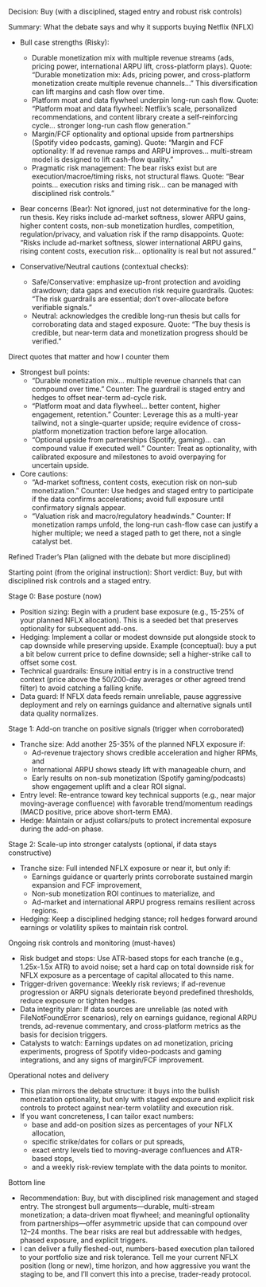Decision: Buy (with a disciplined, staged entry and robust risk controls)

Summary: What the debate says and why it supports buying Netflix (NFLX)

- Bull case strengths (Risky):
  - Durable monetization mix with multiple revenue streams (ads, pricing power, international ARPU lift, cross-platform plays). Quote: “Durable monetization mix: Ads, pricing power, and cross-platform monetization create multiple revenue channels…” This diversification can lift margins and cash flow over time.
  - Platform moat and data flywheel underpin long-run cash flow. Quote: “Platform moat and data flywheel: Netflix’s scale, personalized recommendations, and content library create a self-reinforcing cycle… stronger long-run cash flow generation.”
  - Margin/FCF optionality and optional upside from partnerships (Spotify video podcasts, gaming). Quote: “Margin and FCF optionality: If ad revenue ramps and ARPU improves… multi-stream model is designed to lift cash-flow quality.”
  - Pragmatic risk management: The bear risks exist but are execution/macroe/timing risks, not structural flaws. Quote: “Bear points… execution risks and timing risk… can be managed with disciplined risk controls.”
- Bear concerns (Bear): Not ignored, just not determinative for the long-run thesis. Key risks include ad-market softness, slower ARPU gains, higher content costs, non-sub monetization hurdles, competition, regulation/privacy, and valuation risk if the ramp disappoints. Quote: “Risks include ad-market softness, slower international ARPU gains, rising content costs, execution risk… optionality is real but not assured.”

- Conservative/Neutral cautions (contextual checks):
  - Safe/Conservative: emphasize up-front protection and avoiding drawdown; data gaps and execution risk require guardrails. Quotes: “The risk guardrails are essential; don’t over-allocate before verifiable signals.”
  - Neutral: acknowledges the credible long-run thesis but calls for corroborating data and staged exposure. Quote: “The buy thesis is credible, but near-term data and monetization progress should be verified.”

Direct quotes that matter and how I counter them

- Strongest bull points:
  - “Durable monetization mix… multiple revenue channels that can compound over time.” Counter: The guardrail is staged entry and hedges to offset near-term ad-cycle risk.
  - “Platform moat and data flywheel… better content, higher engagement, retention.” Counter: Leverage this as a multi-year tailwind, not a single-quarter upside; require evidence of cross-platform monetization traction before large allocation.
  - “Optional upside from partnerships (Spotify, gaming)… can compound value if executed well.” Counter: Treat as optionality, with calibrated exposure and milestones to avoid overpaying for uncertain upside.
- Core cautions:
  - “Ad-market softness, content costs, execution risk on non-sub monetization.” Counter: Use hedges and staged entry to participate if the data confirms accelerations; avoid full exposure until confirmatory signals appear.
  - “Valuation risk and macro/regulatory headwinds.” Counter: If monetization ramps unfold, the long-run cash-flow case can justify a higher multiple; we need a staged path to get there, not a single catalyst bet.

Refined Trader’s Plan (aligned with the debate but more disciplined)

Starting point (from the original instruction): Short verdict: Buy, but with disciplined risk controls and a staged entry.

Stage 0: Base posture (now)
- Position sizing: Begin with a prudent base exposure (e.g., 15-25% of your planned NFLX allocation). This is a seeded bet that preserves optionality for subsequent add-ons.
- Hedging: Implement a collar or modest downside put alongside stock to cap downside while preserving upside. Example (conceptual): buy a put a bit below current price to define downside; sell a higher-strike call to offset some cost.
- Technical guardrails: Ensure initial entry is in a constructive trend context (price above the 50/200-day averages or other agreed trend filter) to avoid catching a falling knife.
- Data guard: If NFLX data feeds remain unreliable, pause aggressive deployment and rely on earnings guidance and alternative signals until data quality normalizes.

Stage 1: Add-on tranche on positive signals (trigger when corroborated)
- Tranche size: Add another 25-35% of the planned NFLX exposure if:
  - Ad-revenue trajectory shows credible acceleration and higher RPMs, and
  - International ARPU shows steady lift with manageable churn, and
  - Early results on non-sub monetization (Spotify gaming/podcasts) show engagement uplift and a clear ROI signal.
- Entry level: Re-entrance toward key technical supports (e.g., near major moving-average confluence) with favorable trend/momentum readings (MACD positive, price above short-term EMA).
- Hedge: Maintain or adjust collars/puts to protect incremental exposure during the add-on phase.

Stage 2: Scale-up into stronger catalysts (optional, if data stays constructive)
- Tranche size: Full intended NFLX exposure or near it, but only if:
  - Earnings guidance or quarterly prints corroborate sustained margin expansion and FCF improvement,
  - Non-sub monetization ROI continues to materialize, and
  - Ad-market and international ARPU progress remains resilient across regions.
- Hedging: Keep a disciplined hedging stance; roll hedges forward around earnings or volatility spikes to maintain risk control.

Ongoing risk controls and monitoring (must-haves)
- Risk budget and stops: Use ATR-based stops for each tranche (e.g., 1.25x-1.5x ATR) to avoid noise; set a hard cap on total downside risk for NFLX exposure as a percentage of capital allocated to this name.
- Trigger-driven governance: Weekly risk reviews; if ad-revenue progression or ARPU signals deteriorate beyond predefined thresholds, reduce exposure or tighten hedges.
- Data integrity plan: If data sources are unreliable (as noted with FileNotFoundError scenarios), rely on earnings guidance, regional ARPU trends, ad-revenue commentary, and cross-platform metrics as the basis for decision triggers.
- Catalysts to watch: Earnings updates on ad monetization, pricing experiments, progress of Spotify video-podcasts and gaming integrations, and any signs of margin/FCF improvement.

Operational notes and delivery

- This plan mirrors the debate structure: it buys into the bullish monetization optionality, but only with staged exposure and explicit risk controls to protect against near-term volatility and execution risk.
- If you want concreteness, I can tailor exact numbers:
  - base and add-on position sizes as percentages of your NFLX allocation,
  - specific strike/dates for collars or put spreads,
  - exact entry levels tied to moving-average confluences and ATR-based stops,
  - and a weekly risk-review template with the data points to monitor.

Bottom line

- Recommendation: Buy, but with disciplined risk management and staged entry. The strongest bull arguments—durable, multi-stream monetization; a data-driven moat flywheel; and meaningful optionality from partnerships—offer asymmetric upside that can compound over 12–24 months. The bear risks are real but addressable with hedges, phased exposure, and explicit triggers.
- I can deliver a fully fleshed-out, numbers-based execution plan tailored to your portfolio size and risk tolerance. Tell me your current NFLX position (long or new), time horizon, and how aggressive you want the staging to be, and I’ll convert this into a precise, trader-ready protocol.